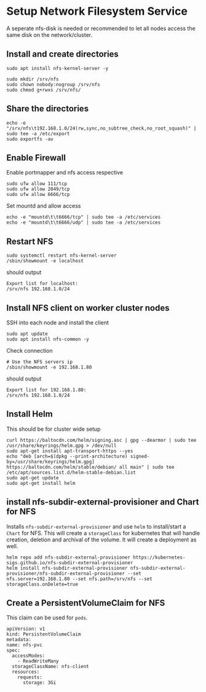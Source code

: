 # Setup Network Filesystem Service
A seperate nfs-disk is needed or recommended to let all nodes access the same disk on the network/cluster.

## Install and create directories
```
sudo apt install nfs-kernel-server -y

sudo mkdir /srv/nfs
sudo chown nobody:nogroup /srv/nfs
sudo chmod g+rwxs /srv/nfs/
```
## Share the directories
```
echo -e "/srv/nfs\t192.168.1.0/24(rw,sync,no_subtree_check,no_root_squash)" | sudo tee -a /etc/export
sudo exportfs -av
```
## Enable Firewall
Enable portmapper and nfs access respective
```
sudo ufw allow 111/tcp
sudo ufw allow 2049/tcp
sudo ufw allow 6666/tcp
```
Set mountd and allow access

```
echo -e "mountd\t\t6666/tcp" | sudo tee -a /etc/services
echo -e "mountd\t\t6666/udp" | sudo tee -a /etc/services

```

## Restart NFS
```
sudo systemctl restart nfs-kernel-server
/sbin/showmount -e localhost
```
should output
```
Export list for localhost:
/srv/nfs 192.168.1.0/24
```

## Install NFS client on worker cluster nodes
SSH into each node and install the client
```
sudo apt update
sudo apt install nfs-common -y
```
Check connection 
```
# Use the NFS servers ip
/sbin/showmount -e 192.168.1.80 
```
should output
```
Export list for 192.168.1.80:
/srv/nfs 192.168.1.0/24
```

## Install Helm
This should be for cluster wide setup
```
curl https://baltocdn.com/helm/signing.asc | gpg --dearmor | sudo tee /usr/share/keyrings/helm.gpg > /dev/null
sudo apt-get install apt-transport-https --yes
echo "deb [arch=$(dpkg --print-architecture) signed-by=/usr/share/keyrings/helm.gpg] https://baltocdn.com/helm/stable/debian/ all main" | sudo tee /etc/apt/sources.list.d/helm-stable-debian.list
sudo apt-get update
sudo apt-get install helm
```
## install nfs-subdir-external-provisioner and Chart for NFS
Installs `nfs-subdir-external-provisioner` and use `helm` to install/start a `Chart` for NFS.
This will create a `storageClass` for kubernetes that will handle creation, deletion and archival of the volume. It will create a deployment as well.
```
helm repo add nfs-subdir-external-provisioner https://kubernetes-sigs.github.io/nfs-subdir-external-provisioner
helm install nfs-subdir-external-provisioner nfs-subdir-external-provisioner/nfs-subdir-external-provisioner --set nfs.server=192.168.1.80 --set nfs.path=/srv/nfs --set storageClass.onDelete=true
```

## Create a PersistentVolumeClaim for NFS
This claim can be used for `pods`.
```
apiVersion: v1
kind: PersistentVolumeClaim
metadata:
name: nfs-pvc
spec:
  accessModes:
    - ReadWriteMany
  storageClassName: nfs-client
  resources:
    requests:
      storage: 3Gi

```
